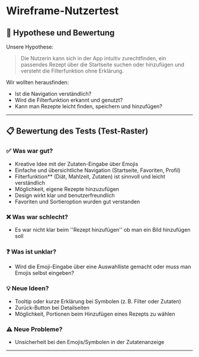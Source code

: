 # Wireframe-Nutzertest

## 🧪 Hypothese und Bewertung

Unsere Hypothese:  
> Die Nutzerin kann sich in der App intuitiv zurechtfinden, ein passendes Rezept über die Startseite suchen oder hinzufügen und versteht die Filterfunktion ohne Erklärung.

Wir wollten herausfinden:
- Ist die Navigation verständlich?
- Wird die Filterfunktion erkannt und genutzt?
- Kann man Rezepte leicht finden, speichern und hinzufügen?

---

## 📋 Bewertung des Tests (Test-Raster)

### ✅ Was war gut?
- Kreative Idee mit der Zutaten-Eingabe über Emojis
- Einfache und übersichtliche Navigation (Startseite, Favoriten, Profil)
- Filterfunktion** (Diät, Mahlzeit, Zutaten) ist sinnvoll und leicht verständlich
- Möglichkeit, eigene Rezepte hinzuzufügen
- Design wirkt klar und benutzerfreundlich
- Favoriten und Sortieroption wurden gut verstanden

### ❌ Was war schlecht?
- Es war nicht klar beim ''Rezept hinzufügen'' ob man ein Bild hinzufügen soll

### ❓ Was ist unklar?
- Wird die Emoji-Eingabe über eine Auswahlliste gemacht oder muss man Emojis selbst eingeben?

### 💡 Neue Ideen?
- Tooltip oder kurze Erklärung bei Symbolen (z. B. Filter oder Zutaten)
- Zurück-Button bei Detailseiten
- Möglichkeit, Portionen beim Hinzufügen eines Rezepts zu wählen

### ⚠️ Neue Probleme?
- Unsicherheit bei den Emojis/Symbolen in der Zutatenanzeige

---
